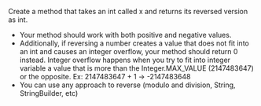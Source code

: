 Create  a method that takes an int called x and returns its reversed version as int. 
 - Your method should work with both positive and negative values.
 - Additionally, if reversing a number creates a value that does not fit into an int and causes an integer overflow,   your method should return 0 instead.
   Integer overflow happens when you try to fit into integer variable a value that is more than the Integer.MAX_VALUE (2147483647) or the opposite. Ex: 2147483647 + 1  ->  -2147483648 
 - You can use any approach to reverse (modulo and division, String, StringBuilder, etc)
  
